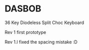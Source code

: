 # DASBOB
36 Key Diodeless Split Choc Keyboard

Rev 1 first prototype

Rev 1.l fixed the spacing mistake :D
